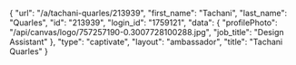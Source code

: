 {
    "url": "\/a\/tachani-quarles\/213939",
    "first_name": "Tachani",
    "last_name": "Quarles",
    "id": "213939",
    "login_id": "1759121",
    "data": {
        "profilePhoto": "\/api\/canvas\/logo\/757257190-0.3007728100288.jpg",
        "job_title": "Design Assistant"
    },
    "type": "captivate",
    "layout": "ambassador",
    "title": "Tachani Quarles"
}